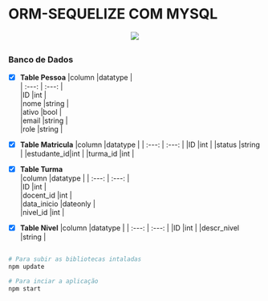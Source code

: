 # ORM-SEQUELIZE COM MYSQL

<div align="center">
  <img src="https://user-images.githubusercontent.com/75760299/155032412-6b9c3a3a-14e7-45fe-b8ee-28186a6a8ca8.png"/>
</div> 

##

### Banco de Dados

- [x] **Table Pessoa**
|column      |datatype    |         
|   :---:    |   :---:    |                  
|ID          |int         |         
|nome        |string      |         
|ativo       |bool        |         
|email       |string      |         
|role        |string      |         

- [x] **Table Matricula**
|column      |datatype    |
|    :---:   |    :---:   |
|ID          |int         |
|status      |string      |
|estudante_id|int         |
|turma_id    |int         |

- [x] **Table Turma**         
|column      |datatype    |
|   :---:    |   :---:    |                  
|ID          |int         |         
|docent_id   |int         |         
|data_inicio |dateonly    |         
|nivel_id    |int         |         

- [x] **Table Nivel**
|column      |datatype    |
|    :---:   |    :---:   |
|ID          |int         |
|descr_nivel |string      |

## 

```bash
# Para subir as bibliotecas intaladas
npm update

# Para inciar a aplicação
npm start
```